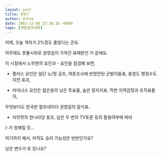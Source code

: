```yaml
---
layout: post
title: 반반?
author: drkim
date: 2002-12-08 23:30:18 +0900
tags: [깨달음의대화]
---
```

어제, 오늘 격차가 2%정도 줄었다는 군요.
  
아무래도 촛불시위로 권영길이 가져간 표때문인 거 같애요.
  

  
이 시점에서 노무현의 요인과 - 요인을 점검해 보면,
  
* 플러스 요인은 일단 노/정 공조, 여론조사에 반영안된 군발이들표, 충청도 행정수도 이전 효과,
  

  
* 마이너스 요인은 젊은층의 낮은 투표율, 숨은 창지지표, 막판 지역감정과 조직표몰이,
  
무엇보다도 한국판 랄프네이더 권영길의 잠식표..
  

  
* 자민련의 한나라당 동조, 남은 두 번의 TV토론 등의 활용여부에 따라
   
/-가 정해질 듯...
  

  
여기까지 해서, 아직도 승리 가능성은 반반인가요?
  
남은 변수가 또 있나요?